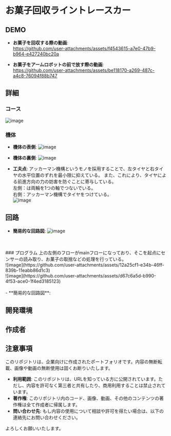 # お菓子回収ライントレースカー
## DEMO
- **お菓子を回収する際の動画**:<br>
https://github.com/user-attachments/assets/f4543615-a7e0-47b9-b964-e427240bc20a

- **お菓子をアームロボットの前で放す際の動画**:<br>
https://github.com/user-attachments/assets/be118170-a269-487c-a4c8-76094f88b747

## 詳細
### コース
![image](https://github.com/user-attachments/assets/b8c8beda-1d6e-4216-b009-f145990218de)

### 機体
- **機体の表側**:
![image](https://github.com/user-attachments/assets/48ef1e28-f26a-42b3-a2a0-4918459ea631)

- **機体の裏側**:
![image](https://github.com/user-attachments/assets/1c583e9e-40c4-4d4d-b086-4761cecc8d05)

- **工夫点**:
アッカーマン機構というモノを採用することで、左タイヤと右タイヤの水平位置のずれを最小限に抑えている。
また、これにより、タイヤによる前進方向の力の妨害を防ぐことに寄与している。<br>
左側：は両輪を1つの軸でつないでいる。<br>
右側：アッカーマン機構でタイヤをつけている。<br>
![image](https://github.com/user-attachments/assets/1819edc2-696f-4b05-a084-6b1c9962bd97)

## 回路
- **簡易的な回路図**:
![image](https://github.com/user-attachments/assets/63ba43ec-9fbd-433d-a468-c422b2764185)
<br>
<br>
### プログラム
上の左側のフローがmainフローになっており、そこを起点にセンサーの読み取り、お菓子の取捨などの処理を行っている。
<br>
![image](https://github.com/user-attachments/assets/12a25cf1-e34b-46ff-839b-11eabb86d1c3)
<br>
![image](https://github.com/user-attachments/assets/d67c6a5d-b990-4f53-ace0-1f4ed3185123)
<br>
<br>
- **簡易的な回路図**:


## 開発環境

## 作成者

## 注意事項
このリポジトリは、企業向けに作成されたポートフォリオです。内容の無断転載、画像や動画の無断使用は固くお断りいたします。

- **利用範囲**: このリポジトリは、URLを知っている方に公開されています。ただし、内容を許可なく第三者と共有したり、商用利用することは禁止されています。
- **著作権**: このリポジトリ内のコード、画像、動画、その他のコンテンツの著作権は全て作成者に帰属します。
- **問い合わせ先**: もし内容の使用について相談や許可を得たい場合は、以下の連絡先にお問い合わせください。

よろしくお願いいたします。
